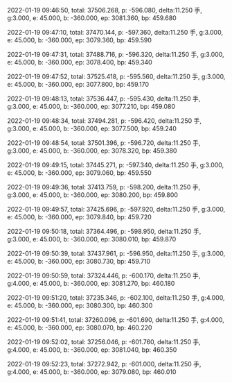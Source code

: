 2022-01-19 09:46:50, total: 37506.268, p: -596.080, delta:11.250 手, g:3.000, e: 45.000, b: -360.000, ep: 3081.360, bp: 459.680

2022-01-19 09:47:10, total: 37470.144, p: -597.360, delta:11.250 手, g:3.000, e: 45.000, b: -360.000, ep: 3079.360, bp: 459.590

2022-01-19 09:47:31, total: 37488.716, p: -596.320, delta:11.250 手, g:3.000, e: 45.000, b: -360.000, ep: 3078.400, bp: 459.340

2022-01-19 09:47:52, total: 37525.418, p: -595.560, delta:11.250 手, g:3.000, e: 45.000, b: -360.000, ep: 3077.800, bp: 459.170

2022-01-19 09:48:13, total: 37536.447, p: -595.430, delta:11.250 手, g:3.000, e: 45.000, b: -360.000, ep: 3077.210, bp: 459.080

2022-01-19 09:48:34, total: 37494.281, p: -596.420, delta:11.250 手, g:3.000, e: 45.000, b: -360.000, ep: 3077.500, bp: 459.240

2022-01-19 09:48:54, total: 37501.396, p: -596.720, delta:11.250 手, g:3.000, e: 45.000, b: -360.000, ep: 3078.320, bp: 459.380

2022-01-19 09:49:15, total: 37445.271, p: -597.340, delta:11.250 手, g:3.000, e: 45.000, b: -360.000, ep: 3079.060, bp: 459.550

2022-01-19 09:49:36, total: 37413.759, p: -598.200, delta:11.250 手, g:3.000, e: 45.000, b: -360.000, ep: 3080.200, bp: 459.800

2022-01-19 09:49:57, total: 37425.696, p: -597.920, delta:11.250 手, g:3.000, e: 45.000, b: -360.000, ep: 3079.840, bp: 459.720

2022-01-19 09:50:18, total: 37364.496, p: -598.950, delta:11.250 手, g:3.000, e: 45.000, b: -360.000, ep: 3080.010, bp: 459.870

2022-01-19 09:50:39, total: 37437.961, p: -596.950, delta:11.250 手, g:3.000, e: 45.000, b: -360.000, ep: 3080.730, bp: 459.710

2022-01-19 09:50:59, total: 37324.446, p: -600.170, delta:11.250 手, g:4.000, e: 45.000, b: -360.000, ep: 3081.270, bp: 460.180

2022-01-19 09:51:20, total: 37235.346, p: -602.100, delta:11.250 手, g:4.000, e: 45.000, b: -360.000, ep: 3080.300, bp: 460.300

2022-01-19 09:51:41, total: 37260.096, p: -601.690, delta:11.250 手, g:4.000, e: 45.000, b: -360.000, ep: 3080.070, bp: 460.220

2022-01-19 09:52:02, total: 37256.046, p: -601.760, delta:11.250 手, g:4.000, e: 45.000, b: -360.000, ep: 3081.040, bp: 460.350

2022-01-19 09:52:23, total: 37272.942, p: -601.000, delta:11.250 手, g:4.000, e: 45.000, b: -360.000, ep: 3079.080, bp: 460.010